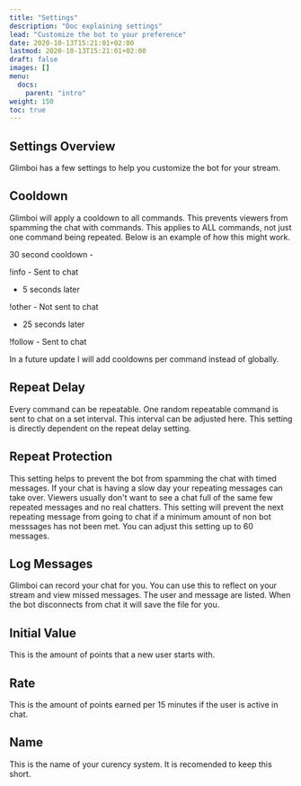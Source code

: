 ```yaml
---
title: "Settings"
description: "Doc explaining settings"
lead: "Customize the bot to your preference"
date: 2020-10-13T15:21:01+02:00
lastmod: 2020-10-13T15:21:01+02:00
draft: false
images: []
menu: 
  docs:
    parent: "intro"
weight: 150
toc: true
---
```


## Settings Overview

Glimboi has a few settings to help you customize the bot for your stream.

## Cooldown

Glimboi will apply a cooldown to all commands. This prevents viewers from spamming the chat with commands. This applies to ALL commands, not just one command being repeated. Below is an example of how this might work.

30 second cooldown -

!info - Sent to chat

- 5 seconds later

!other - Not sent to chat

- 25 seconds later

!follow - Sent to chat

In a future update I will add cooldowns per command instead of globally. 

## Repeat Delay

Every command can be repeatable. One random repeatable command is sent to chat on a set interval. This interval can be adjusted here. This setting is directly dependent on the repeat delay setting.

## Repeat Protection

This setting helps to prevent the bot from spamming the chat with timed messages. If your chat is having a slow day your repeating messages can take over. Viewers usually don't want to see a chat full of the same few repeated messages and no real chatters. This setting will prevent the next repeating message from going to chat if a minimum amount of non bot messsages has not been met. You can adjust this setting up to 60 messages.

## Log Messages

Glimboi can record your chat for you. You can use this to reflect on your stream and view missed messages. The user and message are listed. When the bot disconnects from chat it will save the file for you.

## Initial Value

This is the amount of points that a new user starts with.

## Rate

This is the amount of points earned per 15 minutes if the user is active in chat.

## Name

This is the name of your curency system. It is recomended to keep this short.